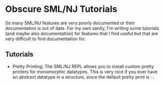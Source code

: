 # Obscure SML/NJ Tutorials 

So many SML/NJ features are very poorly documented or their documentation is out of date. For my own sanity, I'm writing
some tutorials (and maybe also documentation) for features that I find useful but that are very difficult to 
find documentation for. 

## Tutorials 

* Pretty Printing: The SML/NJ REPL allows you to install custom pretty printers for monomorphic datatypes. This is very 
                   nice if you ever have an abstract datatype in a structure, since the default pretty print is `-`.
